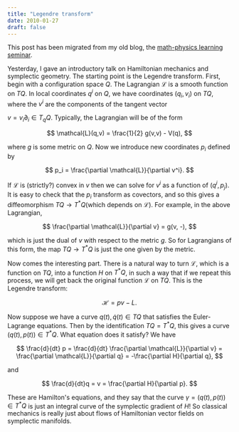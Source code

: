 ```yaml
---
title: "Legendre transform"
date: 2010-01-27
draft: false
---
```


This post has been migrated from my old blog, the [math-physics learning seminar](https://mathphysseminar.blogspot.com/).


Yesterday, I gave an introductory talk on Hamiltonian mechanics and symplectic geometry. The starting point is the Legendre transform. First, begin with a configuration space $Q$. The Lagrangian $\mathcal{L}$ is a smooth function on $TQ$. In local coordinates $q^i$ on $Q$, we have coordinates $(q_i, v_i)$ on $TQ$, where the $v^i$ are the components of the tangent vector

$v = v_i \partial_i \in T_q Q$. Typically, the Lagrangian will be of the form

$$ \mathcal{L}(q,v) = \frac{1}{2} g(v,v) - V(q), $$

where $g$ is some metric on $Q$. Now we introduce new coordinates $p_i$ defined by

$$ p_i = \frac{\partial \mathcal{L}}{\partial v^i}. $$

If $\mathcal{L}$ is (strictly?) convex in $v$ then we can solve for $v^i$ as a function of $(q^i, p_j)$. It is easy to check that the $p_i$ transform as covectors, and so this gives a diffeomorphism $TQ \to T^\ast Q$(which depends on $\mathcal{L}$). For example, in the above Lagrangian,

$$ \frac{\partial \mathcal{L}}{\partial v} = g(v, -), $$

which is just the dual of $v$ with respect to the metric $g$. So for Lagrangians of this form, the map $TQ \to T^\ast Q$ is just the one given by the metric.


Now comes the interesting part. There is a natural way to turn $\mathcal{L}$, which is a function on $TQ$, into a function $H$ on $T^\ast Q$, in such a way that if we repeat this process, we will get back the original function $\mathcal{L}$ on $TQ$. This is the Legendre transform:

$$ \mathcal{H} = pv - L. $$


Now suppose we have a curve $q(t), \dot{q}(t) \in TQ$ that satisfies the Euler-Lagrange equations. Then by the identification $TQ = T^\ast Q$, this gives a curve $(q(t), p(t)) \in T^\ast Q$. What equation does it satisfy? We have

$$ \frac{d}{dt} p = \frac{d}{dt} \frac{\partial \mathcal{L}}{\partial v} = \frac{\partial \mathcal{L}}{\partial q} = -\frac{\partial H}{\partial q}, $$

and

$$ \frac{d}{dt}q = v = \frac{\partial H}{\partial p}. $$

These are Hamilton's equations, and they say that the curve $\gamma = (q(t), p(t)) \in T^\ast Q$ is just an integral curve of the symplectic gradient of $H$! So classical mechanics is really just about flows of Hamiltonian vector fields on symplectic manifolds.
